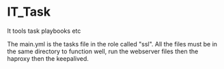 # IT_Task
It tools task playbooks etc

The main.yml is the tasks file in the role called "ssl". All the files must be in the same directory to function well, run the webserver files then the haproxy then the keepalived.
